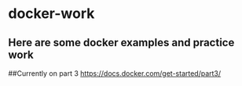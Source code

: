 # docker-work

## Here are some docker examples and practice work
##Currently on part 3 https://docs.docker.com/get-started/part3/
